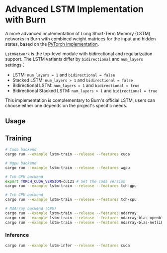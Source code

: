 # Advanced LSTM Implementation with Burn

A more advanced implementation of Long Short-Term Memory (LSTM) networks in Burn with combined
weight matrices for the input and hidden states, based on the
[PyTorch implementation](https://github.com/shiv08/Advanced-LSTM-Implementation-with-PyTorch).

`LstmNetwork` is the top-level module with bidirectional and regularization support. The LSTM
variants differ by `bidirectional` and `num_layers` settings：

- LSTM: `num_layers = 1` and `bidirectional = false`
- Stacked LSTM: `num_layers > 1` and `bidirectional = false`
- Bidirectional LSTM: `num_layers = 1` and `bidirectional = true`
- Bidirectional Stacked LSTM: `num_layers > 1` and `bidirectional = true`

This implementation is complementary to Burn's official LSTM, users can choose either one depends on
the project's specific needs.

## Usage

## Training

```sh
# Cuda backend
cargo run --example lstm-train --release --features cuda

# Wgpu backend
cargo run --example lstm-train --release --features wgpu

# Tch GPU backend
export TORCH_CUDA_VERSION=cu121 # Set the cuda version
cargo run --example lstm-train --release --features tch-gpu

# Tch CPU backend
cargo run --example lstm-train --release --features tch-cpu

# NdArray backend (CPU)
cargo run --example lstm-train --release --features ndarray
cargo run --example lstm-train --release --features ndarray-blas-openblas
cargo run --example lstm-train --release --features ndarray-blas-netlib
```

### Inference

```sh
cargo run --example lstm-infer --release --features cuda
```
